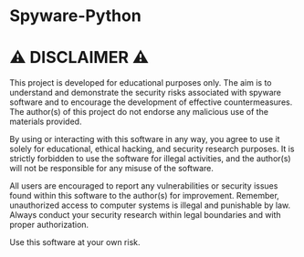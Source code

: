 # Spyware-Python

# ⚠️ DISCLAIMER ⚠️
This project is developed for educational purposes only. The aim is to understand and demonstrate the security risks associated with spyware software and to encourage the development of effective countermeasures. The author(s) of this project do not endorse any malicious use of the materials provided.

By using or interacting with this software in any way, you agree to use it solely for educational, ethical hacking, and security research purposes. It is strictly forbidden to use the software for illegal activities, and the author(s) will not be responsible for any misuse of the software.

All users are encouraged to report any vulnerabilities or security issues found within this software to the author(s) for improvement. Remember, unauthorized access to computer systems is illegal and punishable by law. Always conduct your security research within legal boundaries and with proper authorization.

Use this software at your own risk.
